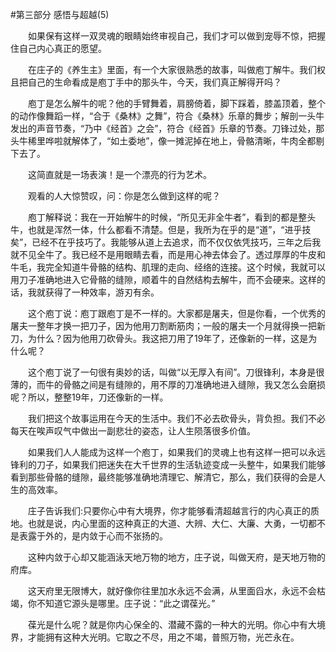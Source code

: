 #第三部分 感悟与超越(5)

　　如果保有这样一双灵魂的眼睛始终审视自己，我们才可以做到宠辱不惊，把握住自己内心真正的愿望。

　　在庄子的《养生主》里面，有一个大家很熟悉的故事，叫做庖丁解牛。我们权且把自己的生命看成是庖丁手中的那头牛，今天，我们真正解得开吗？

　　庖丁是怎么解牛的呢？他的手臂舞着，肩膀倚着，脚下踩着，膝盖顶着，整个的动作像舞蹈一样，“合于《桑林》之舞”，符合《桑林》乐章的舞步；解剖一头牛发出的声音节奏，“乃中《经首》之会”，符合《经首》乐章的节奏。刀锋过处，那头牛稀里哗啦就解体了，“如土委地”，像一摊泥掉在地上，骨骼清晰，牛肉全都剔下去了。

　　这简直就是一场表演！是一个漂亮的行为艺术。

　　观看的人大惊赞叹，问：你是怎么做到这样的呢？

　　庖丁解释说：我在一开始解牛的时候，“所见无非全牛者”，看到的都是整头牛，也就是浑然一体，什么都看不清楚。但是，我所为在乎的是“道”，“进乎技矣”，已经不在乎技巧了。我能够从道上去追求，而不仅仅依凭技巧，三年之后我就不见全牛了。我已经不是用眼睛去看，而是用心神去体会了。透过厚厚的牛皮和牛毛，我完全知道牛骨骼的结构、肌理的走向、经络的连接。这个时候，我就可以用刀子准确地进入它骨骼的缝隙，顺着牛的自然结构去解牛，而不会硬来。这样的话，我就获得了一种效率，游刃有余。

　　这个庖丁说：庖丁跟庖丁是不一样的。大家都是屠夫，但是你看，一个优秀的屠夫一整年才换一把刀子，因为他用刀割断筋肉；一般的屠夫一个月就得换一把新刀，为什么？因为他用刀砍骨头。我这把刀用了19年了，还像新的一样，这是为什么呢？

　　这个庖丁说了一句很有奥妙的话，叫做“以无厚入有间”。刀很锋利，本身是很薄的，而牛的骨骼之间是有缝隙的，用不厚的刀准确地进入缝隙，我又怎么会磨损呢？所以，整整19年，刀还像新的一样。

　　我们把这个故事运用在今天的生活中。我们不必去砍骨头，背负担。我们不必每天在唉声叹气中做出一副悲壮的姿态，让人生陨落很多价值。

　　如果我们人人能成为这样一个庖丁，如果我们的灵魂上也有这样一把可以永远锋利的刀子，如果我们把迷失在大千世界的生活轨迹变成一头整牛，如果我们能够看到那些骨骼的缝隙，最终能够准确地清理它、解清它，那么，我们获得的会是人生的高效率。

　　庄子告诉我们:只要你心中有大境界，你才能够看清超越言行的内心真正的质地。也就是说，内心里面的这种真正的大道、大辨、大仁、大廉、大勇，一切都不是表露于外的，是内敛于心而不张扬的。

　　这种内敛于心却又能涵泳天地万物的地方，庄子说，叫做天府，是天地万物的府库。

　　这天府里无限博大，就好像你往里加水永远不会满，从里面舀水，永远不会枯竭，你不知道它源头是哪里。庄子说：“此之谓葆光。”

　　葆光是什么呢？就是你内心保全的、潜藏不露的一种大的光明。你心中有大境界，才能拥有这种大光明。它取之不尽，用之不竭，普照万物，光芒永在。 